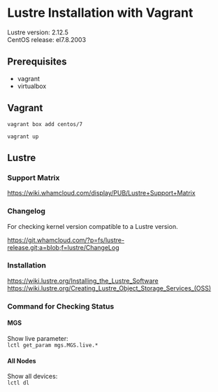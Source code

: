 # Lustre Installation with Vagrant

Lustre version: 2.12.5  
CentOS release: el7.8.2003

## Prerequisites

* vagrant
* virtualbox

## Vagrant

`vagrant box add centos/7`

`vagrant up`

## Lustre

### Support Matrix

https://wiki.whamcloud.com/display/PUB/Lustre+Support+Matrix

### Changelog

For checking kernel version compatible to a Lustre version.  

https://git.whamcloud.com/?p=fs/lustre-release.git;a=blob;f=lustre/ChangeLog

### Installation

https://wiki.lustre.org/Installing_the_Lustre_Software
https://wiki.lustre.org/Creating_Lustre_Object_Storage_Services_(OSS)

### Command for Checking Status

#### MGS

Show live parameter:  
`lctl get_param mgs.MGS.live.*`

#### All Nodes

Show all devices:  
`lctl dl`
